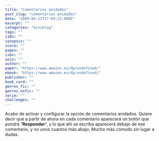 ```yaml
---
title: "Comentarios anidados"
post_slug: "comentarios-anidados"
date: "2009-04-21T17:09:23.000Z"
excerpt: ""
categories: "miniblog"
tags: ""
i18n: ""
synopsis: ""
score: ""
pages: ""
isbn: ""
asin: ""
author: ""
paper: "https://www.amazon.es/dp/undefined/"
ebook: "https://www.amazon.es/dp/undefined/"
publisher: ""
book_card: ""
genres_fic: ""
genres_nofic: ""
serie: ""
challenges: ""
---
```


Acabo de activar y configurar la opción de comentarios anidados. Quiere decir que a partir de ahora en cada comentario aparecerá un botón que pondrá “**Responder**“, y lo que ahí se escriba aparecerá debajo de ese comentario, y no unos cuantos más abajo. Mucho más cómodo sin lugar a dudas.
